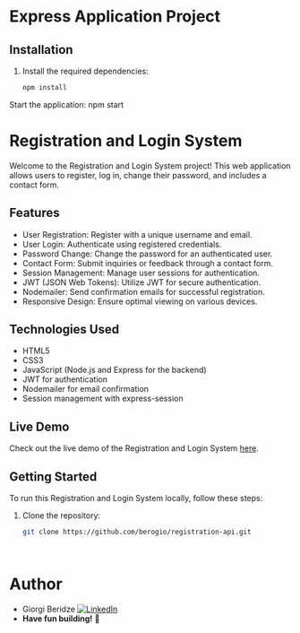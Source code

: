 # Express Application Project

## Installation
1. Install the required dependencies:

   ```bash
   npm install
Start the application:
npm start


# Registration and Login System

Welcome to the Registration and Login System project! This web application allows users to register, log in, change their password, and includes a contact form.

## Features

- User Registration: Register with a unique username and email.
- User Login: Authenticate using registered credentials.
- Password Change: Change the password for an authenticated user.
- Contact Form: Submit inquiries or feedback through a contact form.
- Session Management: Manage user sessions for authentication.
- JWT (JSON Web Tokens): Utilize JWT for secure authentication.
- Nodemailer: Send confirmation emails for successful registration.
- Responsive Design: Ensure optimal viewing on various devices.

## Technologies Used

- HTML5
- CSS3
- JavaScript (Node.js and Express for the backend)
- JWT for authentication
- Nodemailer for email confirmation
- Session management with express-session

## Live Demo

Check out the live demo of the Registration and Login System [here](LINK_TO_YOUR_LIVE_DEMO).

## Getting Started

To run this Registration and Login System locally, follow these steps:

1. Clone the repository:

   ```bash
   git clone https://github.com/berogio/registration-api.git

 
# Author
- Giorgi Beridze [![LinkedIn](https://img.shields.io/badge/-LinkedIn-0077B5?logo=linkedin&logoColor=white&style=flat)](https://www.linkedin.com/in/giorgi-beridze-427902238/)
- **Have fun building!** 🚀
